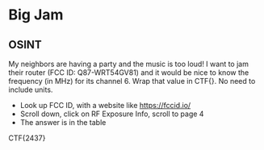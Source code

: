 # Big Jam
## OSINT

My neighbors are having a party and the music is too loud! I want to jam their router (FCC ID: Q87-WRT54GV81) and it would be nice to know the frequency (in MHz) for its channel 6.
Wrap that value in CTF{}. No need to include units.


- Look up FCC ID, with a website like https://fccid.io/
- Scroll down, click on RF Exposure Info, scroll to page 4
- The answer is in the table


CTF{2437}


